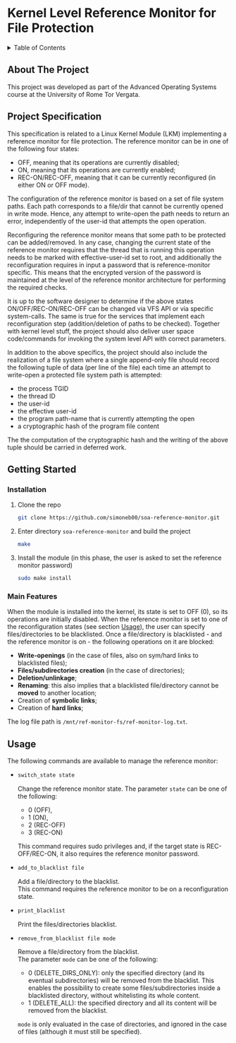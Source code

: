 # Kernel Level Reference Monitor for File Protection 

<!-- TABLE OF CONTENTS -->
<details>
  <summary>Table of Contents</summary>
  <ol>
    <li>
      <a href="#about-the-project">About The Project</a>
      <ul>
        <li><a href="#project-specification">Project Specification</a></li>
      </ul>
    </li>
    <li>
      <a href="#getting-started">Getting Started</a>
      <ul>
        <li><a href="#installation">Installation</a></li>
        <li><a href="#main-features">Main Features</a></li>
      </ul>
    </li>
    <li><a href="#usage">Usage</a></li>
  </ol>
</details>


## About The Project

This project was developed as part of the Advanced Operating Systems course at the University of Rome Tor Vergata.

## Project Specification

This specification is related to a Linux Kernel Module (LKM) implementing a reference monitor for file protection. The reference monitor can be in one of the following four states:

* OFF, meaning that its operations are currently disabled;
* ON, meaning that its operations are currently enabled;
* REC-ON/REC-OFF, meaning that it can be currently reconfigured (in either ON or OFF mode). 

The configuration of the reference monitor is based on a set of file system paths. Each path corresponds to a file/dir that cannot be currently opened in write mode. Hence, any attempt to write-open the path needs to return an error, independently of the user-id that attempts the open operation.

Reconfiguring the reference monitor means that some path to be protected can be added/removed. In any case, changing the current state of the reference monitor requires that the thread that is running this operation needs to be marked with effective-user-id set to root, and additionally the reconfiguration requires in input a password that is reference-monitor specific. This means that the encrypted version of the password is maintained at the level of the reference monitor architecture for performing the required checks.

It is up to the software designer to determine if the above states ON/OFF/REC-ON/REC-OFF can be changed via VFS API or via specific system-calls. The same is true for the services that implement each reconfiguration step (addition/deletion of paths to be checked). Together with kernel level stuff, the project should also deliver user space code/commands for invoking the system level API with correct parameters.

In addition to the above specifics, the project should also include the realization of a file system where a single append-only file should record the following tuple of data (per line of the file) each time an attempt to write-open a protected file system path is attempted:

* the process TGID
* the thread ID
* the user-id
* the effective user-id
* the program path-name that is currently attempting the open
* a cryptographic hash of the program file content 

The the computation of the cryptographic hash and the writing of the above tuple should be carried in deferred work. 

## Getting Started

### Installation
1. Clone the repo
   ```sh
   git clone https://github.com/simoneb00/soa-reference-monitor.git
   ```
2. Enter directory `soa-reference-monitor` and build the project
   ```sh
   make
   ```
3. Install the module (in this phase, the user is asked to set the reference monitor password) 
   ```sh
   sudo make install
   ```
### Main Features
When the module is installed into the kernel, its state is set to OFF (0), so its operations are initially disabled. When the reference monitor is set to one of the reconfiguration states (see section <a href="#usage">Usage</a>), the user can specify files/directories to be blacklisted. Once a file/directory is blacklisted - and the reference monitor is on - the following operations on it are blocked:
* **Write-openings** (in the case of files, also on sym/hard links to blacklisted files);
* **Files/subdirectories creation** (in the case of directories);
* **Deletion/unlinkage**;
* **Renaming**: this also implies that a blacklisted file/directory cannot be **moved** to another location;
* Creation of **symbolic links**;
* Creation of **hard links**;

The log file path is `/mnt/ref-monitor-fs/ref-monitor-log.txt`.

## Usage
The following commands are available to manage the reference monitor:
* ```sh
  switch_state state
  ```
  Change the reference monitor state. The parameter `state` can be one of the following:
  * 0 (OFF),
  * 1 (ON),
  * 2 (REC-OFF)
  * 3 (REC-ON)
    
  This command requires sudo privileges and, if the target state is REC-OFF/REC-ON, it also requires the reference monitor password.
* ```sh
  add_to_blacklist file
  ```
  Add a file/directory to the blacklist.\
  This command requires the reference monitor to be on a reconfiguration state.
* ```sh
  print_blacklist
  ```
  Print the files/directories blacklist.
* ```sh
  remove_from_blacklist file mode
  ```
  Remove a file/directory from the blacklist.\
  The parameter `mode` can be one of the following:
  * 0 (DELETE_DIRS_ONLY): only the specified directory (and its eventual subdirectories) will be removed from the blacklist. This enables the possibility to create some files/subdirectories inside a blacklisted directory, without whitelisting its whole content.
  * 1 (DELETE_ALL): the specified directory and all its content will be removed from the blacklist.
  
  `mode` is only evaluated in the case of directories, and ignored in the case of files (although it must still be specified).
